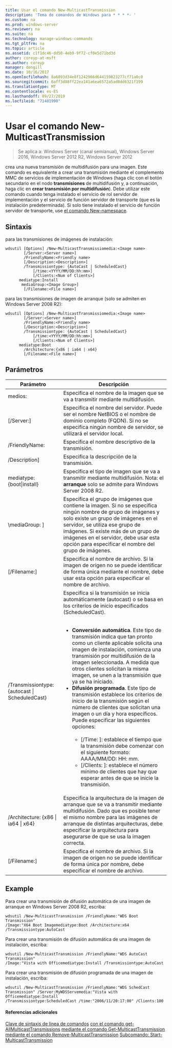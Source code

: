 ```yaml
---
title: Usar el comando New-MulticastTransmission
description: 'Tema de comandos de Windows para * * * *- '
ms.custom: na
ms.prod: windows-server
ms.reviewer: na
ms.suite: na
ms.technology: manage-windows-commands
ms.tgt_pltfrm: na
ms.topic: article
ms.assetid: c1f1dc46-dd50-4eb9-9f72-cf0e5d71bd3d
author: coreyp-at-msft
ms.author: coreyp
manager: dongill
ms.date: 10/16/2017
ms.openlocfilehash: 8a6893d34e8f1242966d644159823277cf71a0c0
ms.sourcegitcommit: 6aff3d88ff22ea141a6ea6572a5ad8dd6321f199
ms.translationtype: MT
ms.contentlocale: es-ES
ms.lasthandoff: 09/27/2019
ms.locfileid: "71401990"
---
```

# <a name="using-the-new-multicasttransmission-command"></a>Usar el comando New-MulticastTransmission

>Se aplica a: Windows Server (canal semianual), Windows Server 2016, Windows Server 2012 R2, Windows Server 2012

crea una nueva transmisión de multidifusión para una imagen. Este comando es equivalente a crear una transmisión mediante el complemento MMC de servicios de implementación de Windows (haga clic con el botón secundario en el nodo **transmisiones** de multidifusión y, a continuación, haga clic en **crear transmisión por multidifusión**). Debe utilizar este comando cuando tenga instalado el servicio de rol servidor de implementación y el servicio de función servidor de transporte (que es la instalación predeterminada). Si solo tiene instalado el servicio de función servidor de transporte, use [el comando New-namespace](using-the-new-namespace-command.md).
## <a name="syntax"></a>Sintaxis
para las transmisiones de imágenes de instalación:
```
wdsutil [Options] /New-MulticastTransmissiomedia:<Image name>
        [/Server:<Server name>]
        /FriendlyName:<Friendly name>
        [/Description:<Description>]
        /Transmissiontype: {AutoCast | ScheduledCast}
            [/time:<YYYY/MM/DD:hh:mm>]
            [/Clients:<Num of Clients>]
      mediatype:Install
       mediaGroup:<Image Group>]
        [/Filename:<File name>]
```
para las transmisiones de imagen de arranque (solo se admiten en Windows Server 2008 R2):
```
wdsutil [Options] /New-MulticastTransmissiomedia:<Image name>
        [/Server:<Server name>]
        /FriendlyName:<Friendly name>
        [/Description:<Description>]
        /Transmissiontype: {AutoCast | ScheduledCast}
            [/time:<YYYY/MM/DD:hh:mm>]
            [/Clients:<Num of Clients>]
      mediatype:Boot
        /Architecture:{x86 | ia64 | x64}
        [/Filename:<File name>]
```
## <a name="parameters"></a>Parámetros
|Parámetro|Descripción|
|-------|--------|
medios: <Image name>|Especifica el nombre de la imagen que se va a transmitir mediante multidifusión.|
|[/Server:<Server name>]|Especifica el nombre del servidor. Puede ser el nombre NetBIOS o el nombre de dominio completo (FQDN). Si no se especifica ningún nombre de servidor, se utilizará el servidor local.|
|/FriendlyName: <Friendly name>|Especifica el nombre descriptivo de la transmisión.|
|/Description<Description>]|Especifica la descripción de la transmisión.|
mediatype: {boot&#124;install}|Especifica el tipo de imagen que se va a transmitir mediante multidifusión. Nota: el **arranque** solo se admite para Windows Server 2008 R2.|
|\mediaGroup: <Image group name>]|Especifica el grupo de imágenes que contiene la imagen. Si no se especifica ningún nombre de grupo de imágenes y solo existe un grupo de imágenes en el servidor, se utiliza ese grupo de imágenes. Si existe más de un grupo de imágenes en el servidor, debe usar esta opción para especificar el nombre del grupo de imágenes.|
|[/Filename:<File name>]|Especifica el nombre de archivo. Si la imagen de origen no se puede identificar de forma única mediante el nombre, debe usar esta opción para especificar el nombre de archivo.|
|/Transmissiontype: {autocast &#124; ScheduledCast}|Especifica si la transmisión se inicia automáticamente (autocast) o se basa en los criterios de inicio especificados (ScheduledCast).<br /><br /><ul><li>**Conversión automática**. Este tipo de transmisión indica que tan pronto como un cliente aplicable solicita una imagen de instalación, comienza una transmisión por multidifusión de la imagen seleccionada. A medida que otros clientes solicitan la misma imagen, se unen a la transmisión que ya se ha iniciado.</li><li>**Difusión programada**. Este tipo de transmisión establece los criterios de inicio de la transmisión según el número de clientes que solicitan una imagen o un día y hora específicos. Puede especificar las siguientes opciones:<br /><br /><ul><li>[/Time: <time>]: establece el tiempo que la transmisión debe comenzar con el siguiente formato: AAAA/MM/DD: HH: mm.</li><li>[/Clients: <Number of clients>]: establece el número mínimo de clientes que hay que esperar antes de que se inicie la transmisión.</li></ul></li></ul>|
|/Architecture: {x86 &#124; ia64 &#124; x64}|Especifica la arquitectura de la imagen de arranque que se va a transmitir mediante multidifusión. Dado que es posible tener el mismo nombre para las imágenes de arranque de distintas arquitecturas, debe especificar la arquitectura para asegurarse de que se usa la imagen correcta.|
|[/Filename:<File name>]|Especifica el nombre de archivo. Si la imagen de origen no se puede identificar de forma única por nombre, debe especificar el nombre de archivo.|
## <a name="BKMK_examples"></a>Example
Para crear una transmisión de difusión automática de una imagen de arranque en Windows Server 2008 R2, escriba:
```
wdsutil /New-MulticastTransmission /FriendlyName:"WDS Boot Transmission"
/Image:"X64 Boot Imagemediatype:Boot /Architecture:x64 /Transmissiontype:AutoCast
```
Para crear una transmisión de difusión automática de una imagen de instalación, escriba:
```
wdsutil /New-MulticastTransmission /FriendlyName:"WDS AutoCast Transmission"
/Image:"Vista with Officemediatype:Install /Transmissiontype:AutoCast
```
Para crear una transmisión de difusión programada de una imagen de instalación, escriba:
```
wdsutil /New-MulticastTransmission /FriendlyName:"WDS SchedCast Transmission" /Server:MyWDSServemedia:"Vista with Officemediatype:Install 
/Transmissiontype:ScheduledCast /time:"2006/11/20:17:00" /Clients:100
```
#### <a name="additional-references"></a>Referencias adicionales
[Clave de sintaxis de línea de comandos](command-line-syntax-key.md)
[con el comando get-AllMulticastTransmissions](using-the-get-allmulticasttransmissions-command.md)
[mediante el comando Get-MulticastTransmission](using-the-get-multicasttransmission-command.md)
[mediante el comando Remove-MulticastTransmission](using-the-remove-multicasttransmission-command.md)
[ Subcomando: Start-MulticastTransmission](subcommand-start-multicasttransmission.md)
